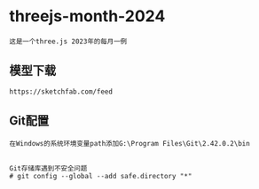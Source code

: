 # threejs-month-2024
~~~
这是一个three.js 2023年的每月一例
~~~


## 模型下载
~~~
https://sketchfab.com/feed
~~~


## Git配置
~~~
在Windows的系统环境变量path添加G:\Program Files\Git\2.42.0.2\bin


Git存储库遇到不安全问题
# git config --global --add safe.directory "*"
~~~